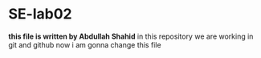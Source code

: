 # SE-lab02
**this file is written by Abdullah Shahid**
in this repository we are working in git and github
now i am gonna change this file
